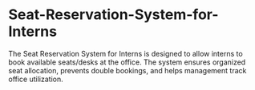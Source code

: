 # Seat-Reservation-System-for-Interns
The Seat Reservation System for Interns is designed to allow interns to book available seats/desks at the office. The system ensures organized seat allocation, prevents double bookings, and helps management track office utilization.
